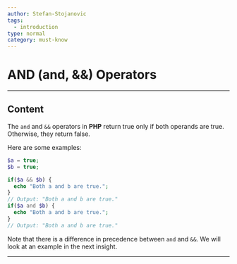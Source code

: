 ```yaml
---
author: Stefan-Stojanovic
tags:
  - introduction
type: normal
category: must-know
---
```


# AND (and, &&) Operators

---

## Content

The `and` and `&&` operators in **PHP** return true only if both operands are true. Otherwise, they return false.

Here are some examples:

```php
$a = true;
$b = true;

if($a && $b) {
  echo "Both a and b are true.";
}
// Output: "Both a and b are true."
if($a and $b) {
  echo "Both a and b are true.";
}
// Output: "Both a and b are true."
```

Note that there is a difference in precedence between `and` and `&&`. We will look at an example in the next insight.

---